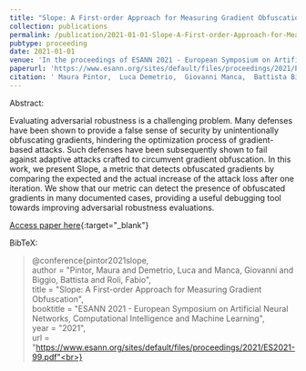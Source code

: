 ```yaml
---
title: "Slope: A First-order Approach for Measuring Gradient Obfuscation"
collection: publications
permalink: /publication/2021-01-01-Slope-A-First-order-Approach-for-Measuring-Gradient-Obfuscation
pubtype: proceeding
date: 2021-01-01
venue: 'In the proceedings of ESANN 2021 - European Symposium on Artificial Neural Networks, Computational Intelligence and Machine Learning'
paperurl: 'https://www.esann.org/sites/default/files/proceedings/2021/ES2021-99.pdf'
citation: ' Maura Pintor,  Luca Demetrio,  Giovanni Manca,  Battista Biggio,  Fabio Roli, &quot;Slope: A First-order Approach for Measuring Gradient Obfuscation.&quot; In the proceedings of ESANN 2021 - European Symposium on Artificial Neural Networks, Computational Intelligence and Machine Learning, 2021.'
---
```

Abstract:

Evaluating adversarial robustness is a challenging problem. Many defenses have been shown to provide a false sense of security by unintentionally obfuscating gradients, hindering the optimization process of gradient-based attacks. Such defenses have been subsequently shown to fail against adaptive attacks crafted to circumvent gradient obfuscation. In this work, we present Slope, a metric that detects obfuscated gradients by comparing the expected and the actual increase of the attack loss after one iteration. We show that our metric can detect the presence of obfuscated gradients in many documented cases, providing a useful debugging tool towards improving adversarial robustness evaluations.

[Access paper here](https://www.esann.org/sites/default/files/proceedings/2021/ES2021-99.pdf){:target="_blank"}

BibTeX: 
>@conference{pintor2021slope,<br>    author = "Pintor, Maura and Demetrio, Luca and Manca, Giovanni and Biggio, Battista and Roli, Fabio",<br>    title = "Slope: A First-order Approach for Measuring Gradient Obfuscation",<br>    booktitle = "ESANN 2021 - European Symposium on Artificial Neural Networks, Computational Intelligence and Machine Learning",<br>    year = "2021",<br>    url = "https://www.esann.org/sites/default/files/proceedings/2021/ES2021-99.pdf"<br>}<br>